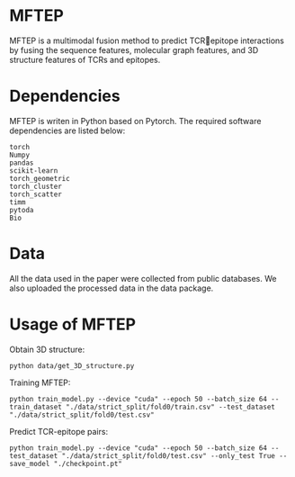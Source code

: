 # MFTEP
MFTEP is a multimodal fusion method to predict TCRepitope interactions by fusing the sequence features, molecular graph features, and 3D structure features of TCRs and epitopes.

# Dependencies
MFTEP is writen in Python based on Pytorch. The required software dependencies are listed below:

```
torch
Numpy
pandas
scikit-learn
torch_geometric
torch_cluster
torch_scatter
timm
pytoda
Bio
```

# Data
All the data used in the paper were collected from public databases. We also uploaded the processed data in the data package.

# Usage of MFTEP
Obtain 3D structure:
```
python data/get_3D_structure.py
```
Training MFTEP:
```
python train_model.py --device "cuda" --epoch 50 --batch_size 64 --train_dataset "./data/strict_split/fold0/train.csv" --test_dataset "./data/strict_split/fold0/test.csv"
```
Predict TCR-epitope pairs:
```
python train_model.py --device "cuda" --epoch 50 --batch_size 64 --test_dataset "./data/strict_split/fold0/test.csv" --only_test True --save_model "./checkpoint.pt"
```
